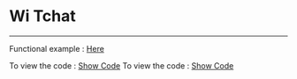 # Wi Tchat
---

Functional example : [Here](https://benjaminperonne.github.io/Wi-Tchat/)

To view the code : [Show Code](https://github.com/BenjaminPeronne/Wi-Tchat)
To view the code : [Show Code](https://github.com/BenjaminPeronne/Wi-Tchat)